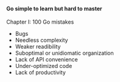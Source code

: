 #### Go simple to learn but hard to master

Chapter I: 100 Go mistakes

- Bugs
- Needless complexity
- Weaker readibility
- Suboptimal or unidiomatic organization
- Lack of API convenience
- Under-optimized code
- Lack of productivity



